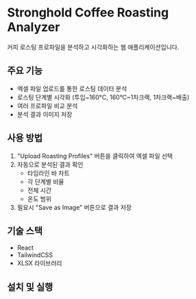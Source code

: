 # Stronghold Coffee Roasting Analyzer

커피 로스팅 프로파일을 분석하고 시각화하는 웹 애플리케이션입니다.

## 주요 기능

- 엑셀 파일 업로드를 통한 로스팅 데이터 분석
- 로스팅 단계별 시각화 (투입~160°C, 160°C~1차크랙, 1차크랙~배출)
- 여러 프로파일 비교 분석
- 분석 결과 이미지 저장

## 사용 방법

1. "Upload Roasting Profiles" 버튼을 클릭하여 엑셀 파일 선택
2. 자동으로 분석된 결과 확인
   - 타임라인 바 차트
   - 각 단계별 비율
   - 전체 시간
   - 온도 범위
3. 필요시 "Save as Image" 버튼으로 결과 저장

## 기술 스택

- React
- TailwindCSS
- XLSX 라이브러리

## 설치 및 실행
